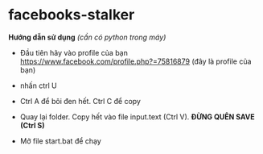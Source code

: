 # facebooks-stalker
**Hướng dẫn sử dụng** _(cần có python trong máy)_
- Đầu tiên hãy vào profile của bạn
https://www.facebook.com/profile.php?=75816879 (đây là profile của bạn)

- nhấn ctrl U

- Ctrl A để bôi đen hết. Ctrl C để copy

- Quay lại folder. Copy hết vào file input.text (Ctrl V). **ĐỪNG QUÊN SAVE (Ctrl S)**

- Mở file start.bat để chạy
